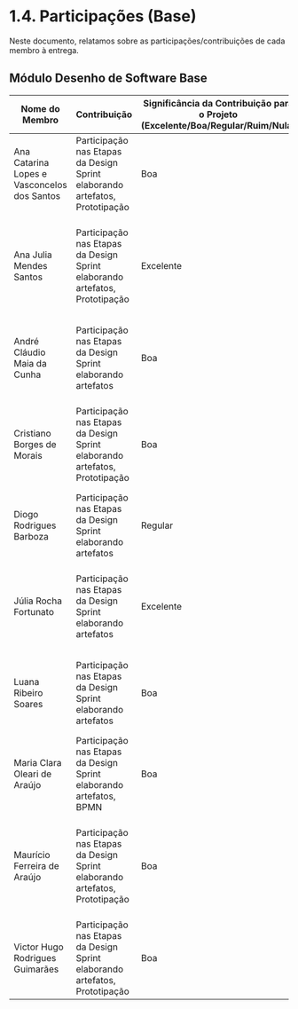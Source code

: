 # 1.4. Participações (Base)

Neste documento, relatamos sobre as participações/contribuições de cada membro à entrega. 

## Módulo Desenho de Software Base

| Nome do Membro                                | Contribuição                                               | Significância da Contribuição para o Projeto (Excelente/Boa/Regular/Ruim/Nula) | Comprobatórios Claros (com link) |
|-----------------------------------------------|------------------------------------------------------------|----------------------------------------------------------------------------------|----------------------------------|
| Ana Catarina Lopes e Vasconcelos dos Santos   | Participação nas Etapas da Design Sprint elaborando artefatos, Prototipação | Boa                                                                            | Registro nos Versionamentos do Documento de Design Sprint, conforme [Plano de Risco](https://unbarqdsw2025-1-turma02.github.io/2025.1-T02-_G1_JogoEducacional_Entrega_01/#/Base/1.2.ArtefatoGeneralista?id=plano-de-riscos), [Prototipação](https://www.figma.com/design/oo0eJhNLWxoVGVJytneUzP/-ARQ----BrinCalango?node-id=0-1&t=kWpAzsc5oMkC3Ige-1) |
| Ana Julia Mendes Santos                       | Participação nas Etapas da Design Sprint elaborando artefatos, Prototipação | Excelente                                                                     | Registro nos Versionamentos do Documento de Design Sprint, conforme [5W2H](https://unbarqdsw2025-1-turma02.github.io/2025.1-T02-_G1_JogoEducacional_Entrega_01/#/Base/1.2.ArtefatoGeneralista?id=artefato-5w2h), [Rich Pictures](https://miro.com/welcomeonboard/MGthUklCYjN4UzgrUjBWYlJXa3VzMGllVTJrSEpTV2VpNHAzSmRZWFF1V3ByejlUdzVCRXVkTWlYVndYcUxBL1k3eDRuZVQwZmVtNTh1MlBmTVRYanB6dG1zTCthRVo5V3BqME5FVGp0VXpCbkUrTGNMalNQb1krY0VTZFAvUjhNakdSWkpBejJWRjJhRnhhb1UwcS9BPT0hdjE=?share_link_id=506805438454), [Prototipação](https://www.figma.com/design/oo0eJhNLWxoVGVJytneUzP/-ARQ----BrinCalango?node-id=0-1&t=kWpAzsc5oMkC3Ige-1), [Glossário](https://unbarqdsw2025-1-turma02.github.io/2025.1-T02-_G1_JogoEducacional_Entrega_01/#/Base/1.2.ArtefatoGeneralista?id=gloss%c3%a1rio) |
| André Cláudio Maia da Cunha                   | Participação nas Etapas da Design Sprint elaborando artefatos | Boa                                                                            | Registro nos Versionamentos do Documento de Design Sprint, conforme [Mapa Mental](https://unbarqdsw2025-1-turma02.github.io/2025.1-T02-_G1_JogoEducacional_Entrega_01/#/Base/1.2.ArtefatoGeneralista?id=mapa-mental), [Plano de Risco](https://unbarqdsw2025-1-turma02.github.io/2025.1-T02-_G1_JogoEducacional_Entrega_01/#/Base/1.2.ArtefatoGeneralista?id=plano-de-riscos) |
| Cristiano Borges de Morais                    | Participação nas Etapas da Design Sprint elaborando artefatos, Prototipação | Boa                                                                            | Registro nos Versionamentos do Documento de Design Sprint, conforme [Diagrama de Causa e Efeito](https://unbarqdsw2025-1-turma02.github.io/2025.1-T02-_G1_JogoEducacional_Entrega_01/#/Base/1.2.ArtefatoGeneralista?id=diagrama-de-causa-e-efeito), [Prototipação](https://www.figma.com/design/oo0eJhNLWxoVGVJytneUzP/-ARQ----BrinCalango?node-id=0-1&t=kWpAzsc5oMkC3Ige-1) |
| Diogo Rodrigues Barboza                       | Participação nas Etapas da Design Sprint elaborando artefatos | Regular                                                                            | Registro nos Versionamentos do Documento de Design Sprint, conforme [Prototipação](https://www.figma.com/design/oo0eJhNLWxoVGVJytneUzP/-ARQ----BrinCalango?node-id=0-1&t=kWpAzsc5oMkC3Ige-1) |
| Júlia Rocha Fortunato                         | Participação nas Etapas da Design Sprint elaborando artefatos | Excelente                                                                     | Registro nos Versionamentos do Documento de Design Sprint, conforme [5W2H](https://unbarqdsw2025-1-turma02.github.io/2025.1-T02-_G1_JogoEducacional_Entrega_01/#/Base/1.2.ArtefatoGeneralista?id=artefato-5w2h), [Rich Pictures](https://miro.com/welcomeonboard/MGthUklCYjN4UzgrUjBWYlJXa3VzMGllVTJrSEpTV2VpNHAzSmRZWFF1V3ByejlUdzVCRXVkTWlYVndYcUxBL1k3eDRuZVQwZmVtNTh1MlBmTVRYanB6dG1zTCthRVo5V3BqME5FVGp0VXpCbkUrTGNMalNQb1krY0VTZFAvUjhNakdSWkpBejJWRjJhRnhhb1UwcS9BPT0hdjE=?share_link_id=506805438454), [Glossário](https://unbarqdsw2025-1-turma02.github.io/2025.1-T02-_G1_JogoEducacional_Entrega_01/#/Base/1.2.ArtefatoGeneralista?id=gloss%c3%a1rio) |
| Luana Ribeiro Soares                          | Participação nas Etapas da Design Sprint elaborando artefatos | Boa                                                                            | Registro nos Versionamentos do Documento de Design Sprint, conforme [5W2H](https://unbarqdsw2025-1-turma02.github.io/2025.1-T02-_G1_JogoEducacional_Entrega_01/#/Base/1.2.ArtefatoGeneralista?id=artefato-5w2h), [Rich Pictures](https://miro.com/welcomeonboard/MGthUklCYjN4UzgrUjBWYlJXa3VzMGllVTJrSEpTV2VpNHAzSmRZWFF1V3ByejlUdzVCRXVkTWlYVndYcUxBL1k3eDRuZVQwZmVtNTh1MlBmTVRYanB6dG1zTCthRVo5V3BqME5FVGp0VXpCbkUrTGNMalNQb1krY0VTZFAvUjhNakdSWkpBejJWRjJhRnhhb1UwcS9BPT0hdjE=?share_link_id=506805438454) |
| Maria Clara Oleari de Araújo                  | Participação nas Etapas da Design Sprint elaborando artefatos, BPMN | Boa                                                                            | Registro nos Versionamentos do Documento de Design Sprint, conforme [Rich Pictures](https://miro.com/welcomeonboard/MGthUklCYjN4UzgrUjBWYlJXa3VzMGllVTJrSEpTV2VpNHAzSmRZWFF1V3ByejlUdzVCRXVkTWlYVndYcUxBL1k3eDRuZVQwZmVtNTh1MlBmTVRYanB6dG1zTCthRVo5V3BqME5FVGp0VXpCbkUrTGNMalNQb1krY0VTZFAvUjhNakdSWkpBejJWRjJhRnhhb1UwcS9BPT0hdjE=?share_link_id=506805438454), [BPMN](https://unbarqdsw2025-1-turma02.github.io/2025.1-T02-_G1_JogoEducacional_Entrega_01/#/Base/1.3.ModelagemBPMN)|
| Maurício Ferreira de Araújo                   | Participação nas Etapas da Design Sprint elaborando artefatos, Prototipação | Boa                                                                            | Registro nos Versionamentos do Documento de Design Sprint, conforme [Diagrama de Causa e Efeito](https://unbarqdsw2025-1-turma02.github.io/2025.1-T02-_G1_JogoEducacional_Entrega_01/#/Base/1.2.ArtefatoGeneralista?id=diagrama-de-causa-e-efeito), [Rich Pictures](https://miro.com/welcomeonboard/MGthUklCYjN4UzgrUjBWYlJXa3VzMGllVTJrSEpTV2VpNHAzSmRZWFF1V3ByejlUdzVCRXVkTWlYVndYcUxBL1k3eDRuZVQwZmVtNTh1MlBmTVRYanB6dG1zTCthRVo5V3BqME5FVGp0VXpCbkUrTGNMalNQb1krY0VTZFAvUjhNakdSWkpBejJWRjJhRnhhb1UwcS9BPT0hdjE=?share_link_id=506805438454), [Prototipação](https://www.figma.com/design/oo0eJhNLWxoVGVJytneUzP/-ARQ----BrinCalango?node-id=0-1&t=kWpAzsc5oMkC3Ige-1) |
| Victor Hugo Rodrigues Guimarães               | Participação nas Etapas da Design Sprint elaborando artefatos, Prototipação | Boa                                                                            | Registro nos Versionamentos do Documento de Design Sprint, conforme [Plano de Risco](https://unbarqdsw2025-1-turma02.github.io/2025.1-T02-_G1_JogoEducacional_Entrega_01/#/Base/1.2.ArtefatoGeneralista?id=plano-de-riscos), [Prototipação](https://www.figma.com/design/oo0eJhNLWxoVGVJytneUzP/-ARQ----BrinCalango?node-id=0-1&t=kWpAzsc5oMkC3Ige-1) |
